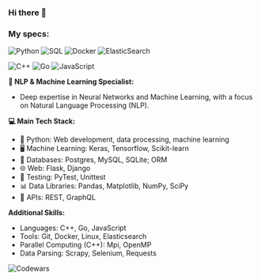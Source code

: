 ### Hi there 👋

### My specs:

![Python](https://img.shields.io/badge/-Python-3776AB?style=flat-square&logo=python&logoColor=white)
![SQL](https://img.shields.io/badge/-SQL-336791?style=flat-square&logo=postgresql&logoColor=white)
![Docker](https://img.shields.io/badge/-Docker-2496ED?style=flat-square&logo=docker&logoColor=white)
![ElasticSearch](https://img.shields.io/badge/-ElasticSearch-005571?style=flat-square&logo=elasticsearch&logoColor=white)

![C++](https://img.shields.io/badge/-C++-00599C?style=flat-square&logo=cplusplus&logoColor=white)
![Go](https://img.shields.io/badge/-Go-00ADD8?style=flat-square&logo=go&logoColor=white)
![JavaScript](https://img.shields.io/badge/-JavaScript-F7DF1E?style=flat-square&logo=javascript&logoColor=black)


**🤖 NLP & Machine Learning Specialist:**
- Deep expertise in Neural Networks and Machine Learning, with a focus on Natural Language Processing (NLP).

**💻 Main Tech Stack:**
- 🐍 Python: Web development, data processing, machine learning
- 🖥️ Machine Learning: Keras, Tensorflow, Scikit-learn
- 💾 Databases: Postgres, MySQL, SQLite; ORM
- 🌐 Web: Flask, Django
- 🧪 Testing: PyTest, Unittest
- 📊 Data Libraries: Pandas, Matplotlib, NumPy, SciPy
- 📡 APIs: REST, GraphQL

**Additional Skills:**
- Languages: C++, Go, JavaScript
- Tools: Git, Docker, Linux, Elasticsearch
- Parallel Computing (C++): Mpi, OpenMP
- Data Parsing: Scrapy, Selenium, Requests

![Codewars](https://github.r2v.ch/codewars?user=G_Eazy)
